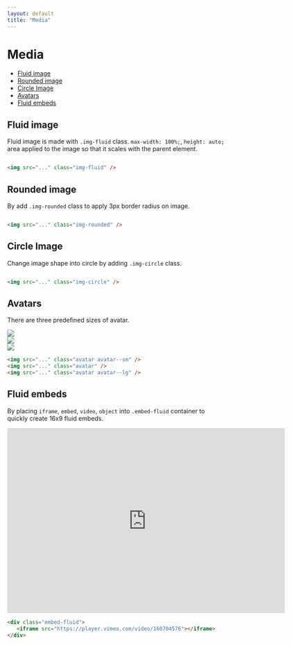 ```yaml
---
layout: default
title: "Media"
---
```


# Media
- [Fluid image](#fluid-image)
- [Rounded image](#rounded-image)
- [Circle Image](#circle-image)
- [Avatars](#avatars)
- [Fluid embeds](#fluid-embeds)

## Fluid image
Fluid image is made with `.img-fluid` class. `max-width: 100%;`, `height: auto;`
area applied to the image so that it scales with the parent element.

<img data-src="holder.js/1000x400" class="img-fluid u-mb-15">

```html
<img src="..." class="img-fluid" />
```

## Rounded image
By add `.img-rounded` class to apply 3px border radius on image.

<img data-src="holder.js/200x200" class="img-rounded u-mb-15 u-centerBlock">

```html
<img src="..." class="img-rounded" />
```

## Circle Image
Change image shape into circle by adding `.img-circle` class.

<img data-src="holder.js/200x200" class="img-circle u-mb-15 u-centerBlock">

```html
<img src="..." class="img-circle" />
```

## Avatars
There are three predefined sizes of avatar.

<div class="l-level u-mb-15">
    <div class="l-level__item">
        <img src="http://cloud.liuxinyu.me/image/avatar/avatar.jpg" class="avatar avatar--sm">
    </div>
    <div class="l-level__item">
        <img src="http://cloud.liuxinyu.me/image/avatar/avatar.jpg" class="avatar">
    </div>
    <div class="l-level__item">
        <img src="http://cloud.liuxinyu.me/image/avatar/avatar.jpg" class="avatar avatar--lg">
    </div>
</div>

```html
<img src="..." class="avatar avatar--sm" />
<img src="..." class="avatar" />
<img src="..." class="avatar avatar--lg" />
```

## Fluid embeds
By placing `iframe`, `embed`, `video`, `object` into `.embed-fluid`
container to quickly create 16x9 fluid embeds.

<div class="embed-fluid u-mb-15">
    <iframe src="https://player.vimeo.com/video/160704576" width="640" height="427" frameborder="0" webkitallowfullscreen mozallowfullscreen allowfullscreen></iframe>
</div>

```html
<div class="embed-fluid">
   <iframe src="https://player.vimeo.com/video/160704576"></iframe>
</div>
```
